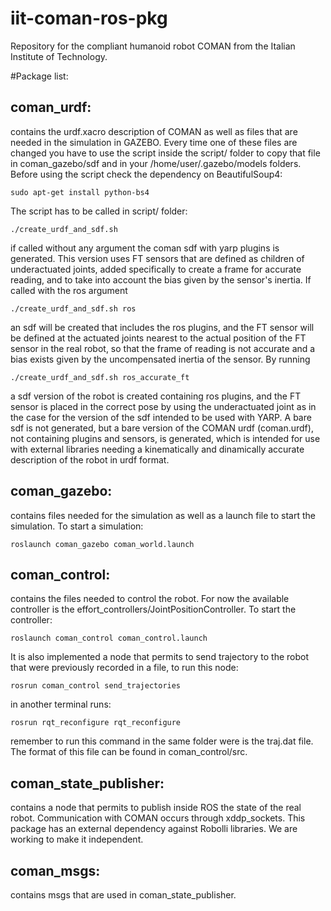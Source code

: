 iit-coman-ros-pkg
=================

Repository for the compliant humanoid robot COMAN from the Italian Institute of Technology.

#Package list:

coman_urdf: 
-----------
contains the urdf.xacro description of COMAN as well as files that are needed in the simulation in GAZEBO. 
Every time one of these files are changed you have to use the script inside the script/ folder to copy that file in 
coman_gazebo/sdf and in your /home/user/.gazebo/models folders. 
Before using the script check the dependency on BeautifulSoup4:
```
sudo apt-get install python-bs4
```
The script has to be called in script/ folder:
```
./create_urdf_and_sdf.sh
```
if called without any argument the coman sdf with yarp plugins is generated. This version uses FT sensors that are defined as children of underactuated joints, added specifically to create a frame for accurate reading, and to take into account the bias given by the sensor's inertia. 
If called with the ros argument
```
./create_urdf_and_sdf.sh ros
```
an sdf will be created that includes the ros plugins, and the FT sensor will be defined at the actuated joints nearest to the actual position of the FT sensor in the real robot, so that the frame of reading is not accurate and a bias exists given by the uncompensated inertia of the sensor.
By running
```
./create_urdf_and_sdf.sh ros_accurate_ft
```
a sdf version of the robot is created containing ros plugins, and the FT sensor is placed in the correct pose by using the underactuated joint as in the case for the version of the sdf intended to be used with YARP. 
A bare sdf is not generated, but a bare version of the COMAN urdf (coman.urdf), not containing plugins and sensors, is generated, which is intended for use with external libraries needing a kinematically and dinamically accurate description of the robot in urdf format.

coman_gazebo:
-------------
contains files needed for the simulation as well as a launch file to start the simulation. 
To start a simulation:
```
roslaunch coman_gazebo coman_world.launch
```
coman_control:
--------------
contains the files needed to control the robot. For now the available controller is the effort_controllers/JointPositionController. 
To start the controller:
```
roslaunch coman_control coman_control.launch
```
It is also implemented a node that permits to send trajectory to the robot that were previously recorded in a file, 
to run this node:
```
rosrun coman_control send_trajectories
```
in another terminal runs:
```
rosrun rqt_reconfigure rqt_reconfigure
```
remember to run this command in the same folder were is the traj.dat file. The format of this file can be found in coman_control/src.

coman_state_publisher:
----------------------
contains a node that permits to publish inside ROS the state of the real robot. Communication with COMAN occurs 
through xddp_sockets. This package has an external dependency against Robolli libraries. 
We are working to make it independent. 

coman_msgs: 
-----------
contains msgs that are used in coman_state_publisher.
